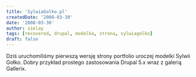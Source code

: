 ```yaml
---
title: 'SylwiaGolko.pl'
createdDate: '2008-03-30'
date: '2008-03-30'
author: sielay
tags: [recovered, drupal, modelka, strona, sylwiagolko]
draft: false
---
```


Dziś uruchomiliśmy pierwszą wersję strony portfolio uroczej modelki Sylwii Gołko. Dobry przykład prostego zastosowania Drupal 5.x wraz z galerią Gallerix.
